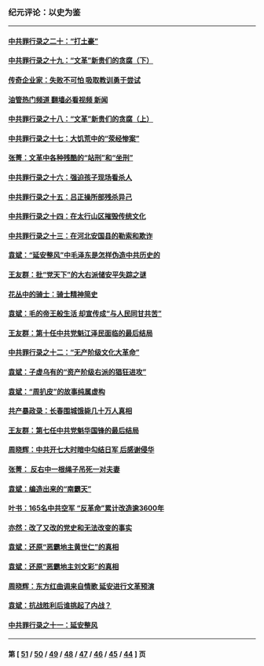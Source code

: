 ### 纪元评论：以史为鉴
---
#### [中共罪行录之二十：“打土豪”](../../pages/nsc1028/n12978961.md?05310330) 
#### [中共罪行录之十九：“文革”新贵们的贪腐（下）](../../pages/nsc1028/n12976431.md?05310330) 
#### [传奇企业家：失败不可怕 吸取教训勇于尝试](../../pages/nsc1028/n12974507.md?05310330) 
#### [油管热门频道 翻墙必看视频 新闻](ok?05310330)
#### [中共罪行录之十八：“文革”新贵们的贪腐（上）](../../pages/nsc1028/n12974074.md?05310330) 
#### [中共罪行录之十七：大饥荒中的“荥经惨案”](../../pages/nsc1028/n12971424.md?05310330) 
#### [张菁：文革中各种残酷的“站刑”和“坐刑”](../../pages/nsc1028/n12970477.md?05310330) 
#### [中共罪行录之十六：强迫孩子现场看杀人](../../pages/nsc1028/n12967431.md?05310330) 
#### [中共罪行录之十五：吕正操所部残杀异己](../../pages/nsc1028/n12965097.md?05310330) 
#### [中共罪行录之十四：在太行山区摧毁传统文化](../../pages/nsc1028/n12962619.md?05310330) 
#### [中共罪行录之十三：在河北安国县的勒索和欺诈](../../pages/nsc1028/n12959911.md?05310330) 
#### [袁斌：“延安整风”中毛泽东是怎样伪造中共历史的](../../pages/nsc1028/n12957562.md?05310330) 
#### [王友群：批“党天下”的大右派储安平失踪之谜](../../pages/nsc1028/n12954229.md?05310330) 
#### [花丛中的骑士：骑士精神简史](../../pages/nsc1028/n12952850.md?05310330) 
#### [袁斌：毛的帝王般生活 却宣传成“与人民同甘共苦”](../../pages/nsc1028/n12938801.md?05310330) 
#### [王友群：第十任中共党魁江泽民面临的最后结局](../../pages/nsc1028/n12933748.md?05310330) 
#### [中共罪行录之十二：“无产阶级文化大革命”](../../pages/nsc1028/n12928000.md?05310330) 
#### [袁斌：子虚乌有的“资产阶级右派的猖狂进攻”](../../pages/nsc1028/n12925599.md?05310330) 
#### [袁斌：“周扒皮”的故事纯属虚构](../../pages/nsc1028/n12923274.md?05310330) 
#### [共产暴政录：长春围城饿毙几十万人真相](../../pages/nsc1028/n10757327.md?05310330) 
#### [王友群：第七任中共党魁华国锋的最后结局](../../pages/nsc1028/n12918457.md?05310330) 
#### [周晓辉：中共开七大时暗中勾结日军 后感谢侵华](../../pages/nsc1028/n12921960.md?05310330) 
#### [张菁： 反右中一根绳子吊死一对夫妻](../../pages/nsc1028/n12921925.md?05310330) 
#### [袁斌：编造出来的“南霸天”](../../pages/nsc1028/n12921133.md?05310330) 
#### [叶书：165名中共空军 “反革命”累计改造逾3600年](../../pages/nsc1028/n12920034.md?05310330) 
#### [亦然：改了又改的党史和无法改变的事实](../../pages/nsc1028/n12919443.md?05310330) 
#### [袁斌：还原“恶霸地主黄世仁”的真相](../../pages/nsc1028/n12918879.md?05310330) 
#### [袁斌：还原“恶霸地主刘文彩”的真相](../../pages/nsc1028/n12917801.md?05310330) 
#### [周晓辉：东方红曲调来自情歌 延安进行文革预演](../../pages/nsc1028/n12914429.md?05310330) 
#### [袁斌：抗战胜利后谁挑起了内战？](../../pages/nsc1028/n12910568.md?05310330) 
#### [中共罪行录之十一：延安整风](../../pages/nsc1028/n12908179.md?05310330) 

---
#### 第 [ [51](./51.md?05310330) / [50](./50.md?05310330) / [49](./49.md?05310330) / [48](./48.md?05310330) / [47](./47.md?05310330) / [46](./46.md?05310330) / [45](./45.md?05310330) / [44](./44.md?05310330) ] 页
